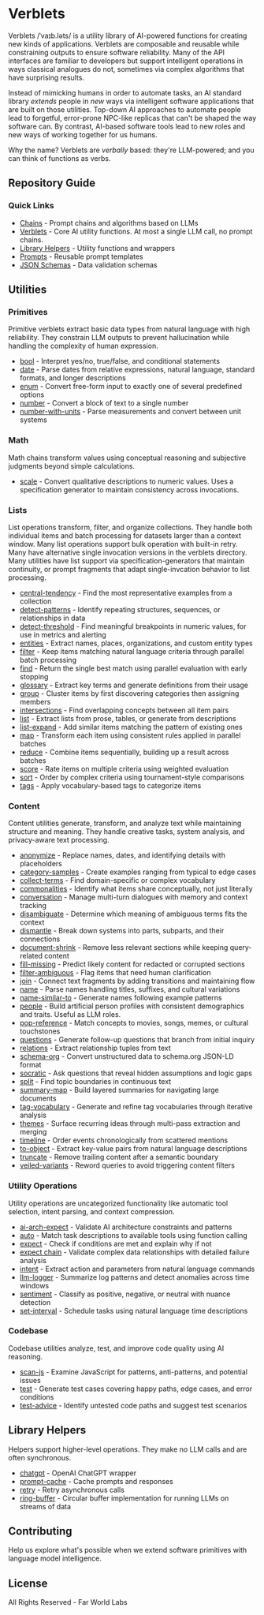 # Verblets

Verblets /ˈvaɪb.ləts/ is a utility library of AI-powered functions for creating new kinds of applications. Verblets are composable and reusable while constraining outputs to ensure software reliability. Many of the API interfaces are familiar to developers but support intelligent operations in ways classical analogues do not, sometimes via complex algorithms that have surprising results.

Instead of mimicking humans in order to automate tasks, an AI standard library *extends* people in *new* ways via intelligent software applications that are built on those utilities. Top-down AI approaches to automate people lead to forgetful, error-prone NPC-like replicas that can't be shaped the way software can. By contrast, AI-based software tools lead to new roles and new ways of working together for us humans.

Why the name? Verblets are *verbally* based: they're LLM-powered; and you can think of functions as verbs.

## Repository Guide

### Quick Links

- [Chains](./src/chains/) - Prompt chains and algorithms based on LLMs
- [Verblets](./src/verblets/) - Core AI utility functions. At most a single LLM call, no prompt chains. 
- [Library Helpers](./src/lib/) - Utility functions and wrappers
- [Prompts](./src/prompts/) - Reusable prompt templates
- [JSON Schemas](./src/json-schemas/) - Data validation schemas

## Utilities

### Primitives

Primitive verblets extract basic data types from natural language with high reliability. They constrain LLM outputs to prevent hallucination while handling the complexity of human expression.

- [bool](./src/verblets/bool) - Interpret yes/no, true/false, and conditional statements
- [date](./src/chains/date) - Parse dates from relative expressions, natural language, standard formats, and longer descriptions
- [enum](./src/verblets/enum) - Convert free-form input to exactly one of several predefined options
- [number](./src/verblets/number) - Convert a block of text to a single number
- [number-with-units](./src/verblets/number-with-units) - Parse measurements and convert between unit systems

### Math

Math chains transform values using conceptual reasoning and subjective judgments beyond simple calculations.

- [scale](./src/chains/scale) - Convert qualitative descriptions to numeric values. Uses a specification generator to maintain consistency across invocations.

### Lists

List operations transform, filter, and organize collections. They handle both individual items and batch processing for datasets larger than a context window. Many list operations support bulk operation with built-in retry. Many have alternative single invocation versions in the verblets directory. Many utilities have list support via specification-generators that maintain continuity, or prompt fragments that adapt single-invcation behavior to list processing.

- [central-tendency](./src/chains/central-tendency) - Find the most representative examples from a collection
- [detect-patterns](./src/chains/detect-patterns) - Identify repeating structures, sequences, or relationships in data
- [detect-threshold](./src/chains/detect-threshold) - Find meaningful breakpoints in numeric values, for use in metrics and alerting
- [entities](./src/chains/entities) - Extract names, places, organizations, and custom entity types
- [filter](./src/chains/filter) - Keep items matching natural language criteria through parallel batch processing
- [find](./src/chains/find) - Return the single best match using parallel evaluation with early stopping
- [glossary](./src/chains/glossary) - Extract key terms and generate definitions from their usage
- [group](./src/chains/group) - Cluster items by first discovering categories then assigning members
- [intersections](./src/chains/intersections) - Find overlapping concepts between all item pairs
- [list](./src/chains/list) - Extract lists from prose, tables, or generate from descriptions
- [list-expand](./src/verblets/list-expand) - Add similar items matching the pattern of existing ones
- [map](./src/chains/map) - Transform each item using consistent rules applied in parallel batches
- [reduce](./src/chains/reduce) - Combine items sequentially, building up a result across batches
- [score](./src/chains/score) - Rate items on multiple criteria using weighted evaluation
- [sort](./src/chains/sort) - Order by complex criteria using tournament-style comparisons
- [tags](./src/chains/tags) - Apply vocabulary-based tags to categorize items

### Content

Content utilities generate, transform, and analyze text while maintaining structure and meaning. They handle creative tasks, system analysis, and privacy-aware text processing.

- [anonymize](./src/chains/anonymize) - Replace names, dates, and identifying details with placeholders
- [category-samples](./src/chains/category-samples) - Create examples ranging from typical to edge cases
- [collect-terms](./src/chains/collect-terms) - Find domain-specific or complex vocabulary
- [commonalities](./src/verblets/commonalities) - Identify what items share conceptually, not just literally
- [conversation](./src/chains/conversation) - Manage multi-turn dialogues with memory and context tracking
- [disambiguate](./src/chains/disambiguate) - Determine which meaning of ambiguous terms fits the context
- [dismantle](./src/chains/dismantle) - Break down systems into parts, subparts, and their connections
- [document-shrink](./src/chains/document-shrink) - Remove less relevant sections while keeping query-related content
- [fill-missing](./src/verblets/fill-missing) - Predict likely content for redacted or corrupted sections
- [filter-ambiguous](./src/chains/filter-ambiguous) - Flag items that need human clarification
- [join](./src/chains/join) - Connect text fragments by adding transitions and maintaining flow
- [name](./src/verblets/name) - Parse names handling titles, suffixes, and cultural variations
- [name-similar-to](./src/verblets/name-similar-to) - Generate names following example patterns
- [people](./src/chains/people) - Build artificial person profiles with consistent demographics and traits. Useful as LLM roles.
- [pop-reference](./src/chains/pop-reference) - Match concepts to movies, songs, memes, or cultural touchstones
- [questions](./src/chains/questions) - Generate follow-up questions that branch from initial inquiry
- [relations](./src/chains/relations) - Extract relationship tuples from text
- [schema-org](./src/verblets/schema-org) - Convert unstructured data to schema.org JSON-LD format
- [socratic](./src/chains/socratic) - Ask questions that reveal hidden assumptions and logic gaps
- [split](./src/chains/split) - Find topic boundaries in continuous text
- [summary-map](./src/chains/summary-map) - Build layered summaries for navigating large documents
- [tag-vocabulary](./src/chains/tag-vocabulary) - Generate and refine tag vocabularies through iterative analysis
- [themes](./src/chains/themes) - Surface recurring ideas through multi-pass extraction and merging
- [timeline](./src/chains/timeline) - Order events chronologically from scattered mentions
- [to-object](./src/chains/to-object) - Extract key-value pairs from natural language descriptions
- [truncate](./src/chains/truncate) - Remove trailing content after a semantic boundary
- [veiled-variants](./src/chains/veiled-variants) - Reword queries to avoid triggering content filters


### Utility Operations

Utility operations are uncategorized functionality like automatic tool selection, intent parsing, and context compression.

- [ai-arch-expect](./src/chains/ai-arch-expect) - Validate AI architecture constraints and patterns
- [auto](./src/verblets/auto) - Match task descriptions to available tools using function calling
- [expect](./src/verblets/expect) - Check if conditions are met and explain why if not
- [expect chain](./src/chains/expect) - Validate complex data relationships with detailed failure analysis
- [intent](./src/verblets/intent) - Extract action and parameters from natural language commands
- [llm-logger](./src/chains/llm-logger) - Summarize log patterns and detect anomalies across time windows
- [sentiment](./src/verblets/sentiment) - Classify as positive, negative, or neutral with nuance detection
- [set-interval](./src/chains/set-interval) - Schedule tasks using natural language time descriptions

### Codebase

Codebase utilities analyze, test, and improve code quality using AI reasoning.

- [scan-js](./src/chains/scan-js) - Examine JavaScript for patterns, anti-patterns, and potential issues
- [test](./src/chains/test) - Generate test cases covering happy paths, edge cases, and error conditions
- [test-advice](./src/chains/test-advice) - Identify untested code paths and suggest test scenarios

## Library Helpers

Helpers support higher-level operations. They make no LLM calls and are often synchronous.

- [chatgpt](./src/lib/chatgpt) - OpenAI ChatGPT wrapper
- [prompt-cache](./src/lib/prompt-cache) - Cache prompts and responses
- [retry](./src/lib/retry) - Retry asynchronous calls
- [ring-buffer](./src/lib/ring-buffer) - Circular buffer implementation for running LLMs on streams of data

## Contributing

Help us explore what's possible when we extend software primitives with language model intelligence.

## License

All Rights Reserved - Far World Labs
